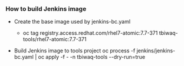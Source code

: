 ### How to build Jenkins image

* Create the base image used by jenkins-bc.yaml
    * oc tag registry.access.redhat.com/rhel7-atomic:7.7-371 tbiwaq-tools/rhel7-atomic:7.7-371

* Build Jenkins image to tools project
oc process -f jenkins/jenkins-bc.yaml | oc apply -f - -n tbiwaq-tools --dry-run=true

